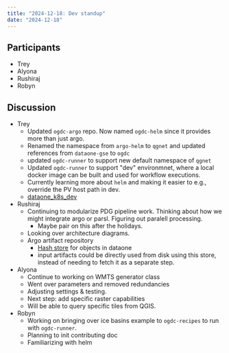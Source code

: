 ```yaml
---
title: "2024-12-18: Dev standup"
date: "2024-12-18"
---
```


## Participants

* Trey
* Alyona
* Rushiraj
* Robyn


## Discussion

* Trey
    * Updated `ogdc-argo` repo. Now named `ogdc-helm` since it provides more than just argo.
    * Renamed the namespace from `argo-helm` to `qgnet` and updated references from `dataone-gse` to `ogdc`
    * updated `ogdc-runner` to support new default namespace of `qgnet`
    * Updated `ogdc-runner` to support "dev" environmnet, where a local docker image can be built and used for workflow executions.
    * Currently learning more about `helm` and making it easier to e.g., override the PV host path in dev.
    * [dataone_k8s_dev](https://github.com/DataONEorg/k8s-cluster)
* Rushiraj
    * Continuing to modularize PDG pipeline work. Thinking about how we might integrate argo or parsl. Figuring out paralell processing.
        * Maybe pair on this after the holidays.
    * Looking over architecture diagrams.
    * Argo artifact repository
        * [Hash store](https://github.com/DataONEorg/hashstore) for objects in dataone
        * input artifacts could be directly used from disk using this store, instead of needing to fetch it as a separate step.
* Alyona
    * Continue to working on WMTS generator class
    * Went over parameters and removed redundancies
    * Adjusting settings & testing.
    * Next step: add specific raster capabilities
    * Will be able to query specific tiles from QGIS.
* Robyn
    * Working on bringing over ice basins example to `ogdc-recipes` to run with `ogdc-runner`.
    * Planning to init contributing doc
    * Familiarizing with helm
